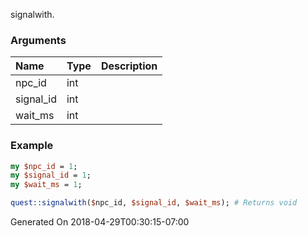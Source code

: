 signalwith.
### Arguments
**Name**|**Type**|**Description**
:---|:---|:---
npc_id|int|
signal_id|int|
wait_ms|int|

### Example

```perl
my $npc_id = 1;
my $signal_id = 1;
my $wait_ms = 1;

quest::signalwith($npc_id, $signal_id, $wait_ms); # Returns void
```


Generated On 2018-04-29T00:30:15-07:00